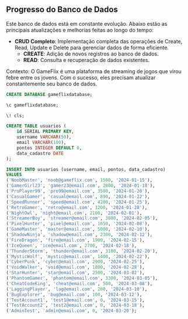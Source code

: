 ## Progresso do Banco de Dados

Este banco de dados está em constante evolução. Abaixo estão as principais atualizações e melhorias feitas ao longo do tempo:

- **CRUD Completo**: Implementação completa das operações de Create, Read, Update e Delete para gerenciar dados de forma eficiente.
    - **CREATE**: Adição de novos registros ao banco de dados.
    - **READ**: Consulta e recuperação de dados existentes.


Contexto:
O GameFlix é uma plataforma de streaming de jogos que virou febre entre os jovens. Com o sucesso, eles precisam atualizar constantemente seu banco de dados.

```sql
CREATE DATABASE gameflixdatabase;

\c gameflixdatabase;

\! cls;

CREATE TABLE usuarios (
    id SERIAL PRIMARY KEY,
    username VARCHAR(50),
    email VARCHAR(100),
    pontos INTEGER DEFAULT 0,
    data_cadastro DATE
);

INSERT INTO usuarios (username, email, pontos, data_cadastro)
VALUES
('NoobMaster', 'noob@gameflix.com', 1500, '2024-01-15'),
('GamerGirl23', 'gamer23@email.com', 2800, '2024-01-18'),
('ProPlayer99', 'pro99@email.com', 3500, '2024-01-20'),
('CasualGamer', 'casual@email.com', 890, '2024-01-22'),
('SpeedRunner', 'speed@email.com', 4200, '2024-01-25'),
('RetroGamer', 'retro@email.com', 1200, '2024-01-28'),
('NightOwl', 'night@email.com', 2100, '2024-02-01'),
('StreamerBoy', 'streamer@email.com', 3800, '2024-02-05'),
('PixelHunter', 'pixel@email.com', 1650, '2024-02-08'),
('GameMaster', 'master@email.com', 5000, '2024-02-10'),
('ShadowNinja', 'shadow@email.com', 2300, '2024-02-12'),
('FireDragon', 'fire@email.com', 1900, '2024-02-15'),
('IceQueen', 'ice@email.com', 2700, '2024-02-18'),
('ThunderStorm', 'thunder@email.com', 3100, '2024-02-20'),
('MysticWolf', 'mystic@email.com', 1400, '2024-02-22'),
('CyberPunk', 'cyber@email.com', 2900, '2024-02-25'),
('VoidWalker', 'void@email.com', 1800, '2024-02-28'),
('StarHunter', 'star@email.com', 2500, '2024-03-02'),
('PhantomGamer', 'phantom@email.com', 3300, '2024-03-05'),
('CheatCodeKing', 'cheat@email.com', 500, '2024-03-08'),
('LaggingPlayer', 'lag@email.com', 200, '2024-03-10'),
('BugExplorer', 'bug@email.com', 100, '2024-03-12'),
('TestAccount1', 'test1@email.com', 0, '2024-03-15'),
('TestAccount2', 'test2@email.com', 0, '2024-03-18'),
('AdminTest', 'admin@email.com', 0, '2024-03-20');
```